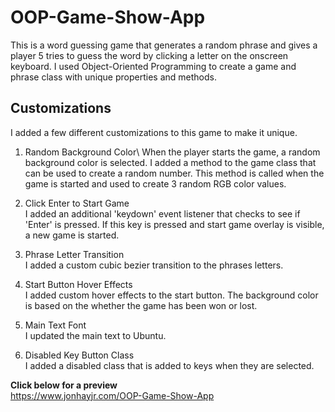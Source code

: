 # OOP-Game-Show-App
This is a word guessing game that generates a random phrase and gives a player 5 tries to guess the word by clicking a letter on the onscreen keyboard.  I used Object-Oriented Programming to create a game and phrase class with unique properties and methods.

## Customizations
I added a few different customizations to this game to make it unique.

1. Random Background Color\ 
When the player starts the game, a random background color is selected.  I added a method to the game class that can be used to create a random number.  This method is called when the game is started and used to create 3 random RGB color values.

1. Click Enter to Start Game\
I added an additional 'keydown' event listener that checks to see if 'Enter' is pressed.  If this key is pressed and start game overlay is visible, a new game is started.

1. Phrase Letter Transition\
I added a custom cubic bezier transition to the phrases letters.

1. Start Button Hover Effects\
I added custom hover effects to the start button.  The background color is based on the whether the game has been won or lost.

1. Main Text Font\
I updated the main text to Ubuntu.

1. Disabled Key Button Class\
I added a disabled class that is added to keys when they are selected.

**Click below for a preview**\
https://www.jonhayjr.com/OOP-Game-Show-App